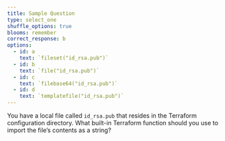 ```yaml
---
title: Sample Question
type: select_one
shuffle_options: true
blooms: remember
correct_response: b
options:
  - id: a
    text: `fileset("id_rsa.pub")`
  - id: b
    text: `file("id_rsa.pub")`
  - id: c
    text: `filebase64("id_rsa.pub")`
  - id: d
    text: `templatefile("id_rsa.pub")`
---
```


You have a local file called `id_rsa.pub` that resides in the Terraform configuration directory. What built-in Terraform function should you use to import the file’s contents as a string?
